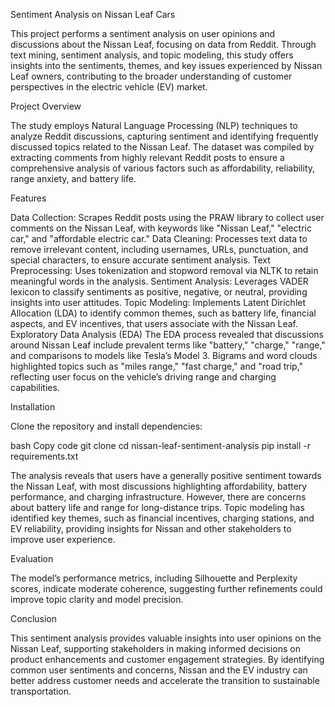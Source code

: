 Sentiment Analysis on Nissan Leaf Cars

This project performs a sentiment analysis on user opinions and discussions about the Nissan Leaf, focusing on data from Reddit. Through text mining, sentiment analysis, and topic modeling, this study offers insights into the sentiments, themes, and key issues experienced by Nissan Leaf owners, contributing to the broader understanding of customer perspectives in the electric vehicle (EV) market.

Project Overview

The study employs Natural Language Processing (NLP) techniques to analyze Reddit discussions, capturing sentiment and identifying frequently discussed topics related to the Nissan Leaf. The dataset was compiled by extracting comments from highly relevant Reddit posts to ensure a comprehensive analysis of various factors such as affordability, reliability, range anxiety, and battery life.

Features

Data Collection: Scrapes Reddit posts using the PRAW library to collect user comments on the Nissan Leaf, with keywords like "Nissan Leaf," "electric car," and "affordable electric car."
Data Cleaning: Processes text data to remove irrelevant content, including usernames, URLs, punctuation, and special characters, to ensure accurate sentiment analysis.
Text Preprocessing: Uses tokenization and stopword removal via NLTK to retain meaningful words in the analysis.
Sentiment Analysis: Leverages VADER lexicon to classify sentiments as positive, negative, or neutral, providing insights into user attitudes.
Topic Modeling: Implements Latent Dirichlet Allocation (LDA) to identify common themes, such as battery life, financial aspects, and EV incentives, that users associate with the Nissan Leaf.
Exploratory Data Analysis (EDA)
The EDA process revealed that discussions around Nissan Leaf include prevalent terms like "battery," "charge," "range," and comparisons to models like Tesla’s Model 3. Bigrams and word clouds highlighted topics such as "miles range," "fast charge," and "road trip," reflecting user focus on the vehicle’s driving range and charging capabilities.

Installation

Clone the repository and install dependencies:

bash
Copy code
git clone <repository-url>
cd nissan-leaf-sentiment-analysis
pip install -r requirements.txt

The analysis reveals that users have a generally positive sentiment towards the Nissan Leaf, with most discussions highlighting affordability, battery performance, and charging infrastructure. However, there are concerns about battery life and range for long-distance trips. Topic modeling has identified key themes, such as financial incentives, charging stations, and EV reliability, providing insights for Nissan and other stakeholders to improve user experience.

Evaluation

The model’s performance metrics, including Silhouette and Perplexity scores, indicate moderate coherence, suggesting further refinements could improve topic clarity and model precision.

Conclusion

This sentiment analysis provides valuable insights into user opinions on the Nissan Leaf, supporting stakeholders in making informed decisions on product enhancements and customer engagement strategies. By identifying common user sentiments and concerns, Nissan and the EV industry can better address customer needs and accelerate the transition to sustainable transportation.

